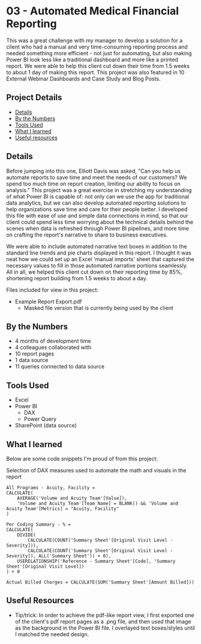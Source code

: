 # 03 - Automated Medical Financial Reporting

This was a great challenge with my manager to develop a solution for a client who had a manual and very time-consuming reporting process and needed something more efficient - not just for automating, but also making Power BI look less like a traditional dashboard and more like a printed report. We were able to help this client cut down their time from 1.5 weeks to about 1 day of making this report. This project was also featured in 10 External Webinar Dashboards and Case Study and Blog Posts.

## Project Details
- [Details](#details)
- [By the Numbers](#by-the-numbers)
- [Tools Used](#tools-used)
- [What I learned](#what-i-learned)
- [Useful resources](#useful-resources)

## Details

Before jumping into this one, Elliott Davis was asked, "Can you help us automate reports to save time and meet the needs of our customers? We spend too much time on report creation, limiting our ability to focus on analysis." This project was a great exercise in stretching my understanding of what Power BI is capable of: not only can we use the app for traditional data analytics, but we can also develop automated reporting solutions to help organizations save time and care for their people better. I developed this file with ease of use and simple data connections in mind, so that our client could spend less time worrying about the technical details behind the scenes when data is refreshed through Power BI pipelines, and more time on crafting the report's narrative to share to business executives.

We were able to include automated narrative text boxes in addition to the standard line trends and pie charts displayed in this report. I thought it was neat how we could set up an Excel 'manual imports' sheet that captured the necessary values to fill in those automated narrative portions seamlessly. All in all, we helped this client cut down on their reporting time by 85%, shortening report building from 1.5 weeks to about a day.

Files included for view in this project:
- Example Report Export.pdf
  - Masked file version that is currently being used by the client

## By the Numbers

- 4 months of development time
- 4 colleagues collaborated with
- 10 report pages
- 1 data source
- 11 queries connected to data source

## Tools Used

- Excel
- Power BI
  - DAX
  - Power Query
- SharePoint (data source)

## What I learned

Below are some code snippets I'm proud of from this project:

Selection of DAX measures used to automate the math and visuals in the report
```DAX
All Programs - Acuity, Facility = 
CALCULATE(
    AVERAGE('Volume and Acuity Team'[Value]),
    'Volume and Acuity Team'[Team Name] = BLANK() && 'Volume and Acuity Team'[Metrics] = "Acuity, Facility"
)
```

```DAX
Per Coding Summary - % = 
CALCULATE(
    DIVIDE(
        CALCULATE(COUNT('Summary Sheet'[Original Visit Level - Severity])),
        CALCULATE(COUNT('Summary Sheet'[Original Visit Level - Severity]), ALL('Summary Sheet')) + 0),
    USERELATIONSHIP('Reference - Summary Sheet'[Code], 'Summary Sheet'[Original Visit Level])
) + 0
```

```DAX
Actual Billed Charges = CALCULATE(SUM('Summary Sheet'[Amount Billed]))
```

## Useful Resources

- Tip/trick: In order to achieve the pdf-like report view, I first exported one of the client's pdf report pages as a .png file, and then used that image as the background in the Power BI file. I overlayed text boxes/styles until I matched the needed design.